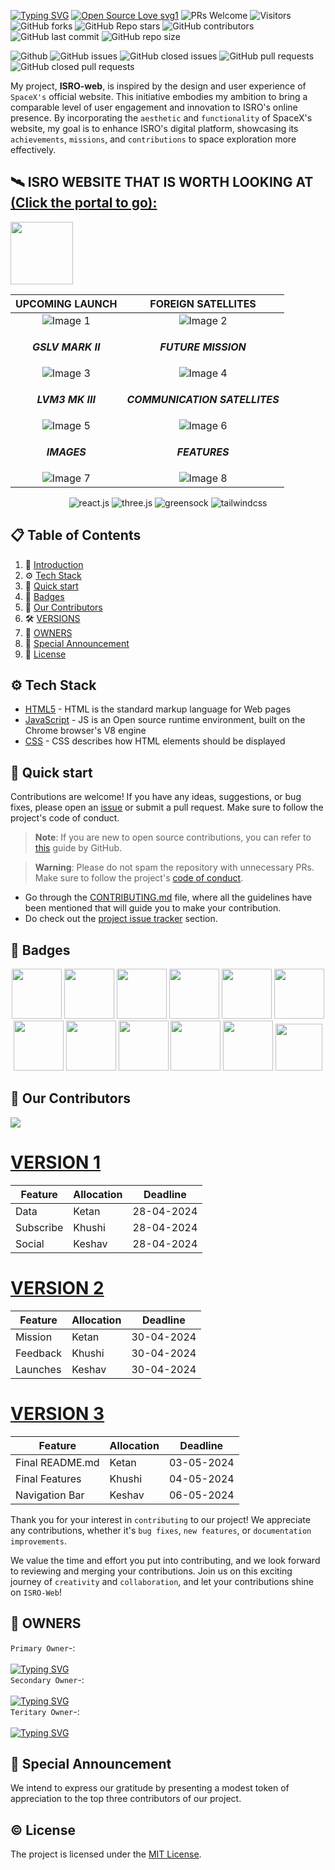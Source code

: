 <a href="https://git.io/typing-svg"><img src="https://readme-typing-svg.demolab.com?font=Fira+Code&weight=600&size=43&pause=1000&random=false&width=950&height=80&lines=Indian+Space+Research+Organisation+%F0%9F%91%A8%E2%80%8D%F0%9F%9A%80" alt="Typing SVG" /></a>
[![Open Source Love svg1](https://badges.frapsoft.com/os/v1/open-source.svg?v=103)](https://github.com/ellerbrock/open-source-badges/)
![PRs Welcome](https://img.shields.io/badge/PRs-welcome-brightgreen.svg?style=flat)
![Visitors](https://api.visitorbadge.io/api/visitors?path=dakshsinghrathore%2FISRO-web%20&countColor=%23263759&style=flat)
![GitHub forks](https://img.shields.io/github/forks/Ketan2120/ISRO-web)
![GitHub Repo stars](https://img.shields.io/github/stars/ketan270/ISRO-web)
![GitHub contributors](https://img.shields.io/github/contributors/ketan270/ISRO-web)
![GitHub last commit](https://img.shields.io/github/last-commit/ketan270/ISRO-web)
![GitHub repo size](https://img.shields.io/github/repo-size/ketan270/ISRO-web)

![Github](https://img.shields.io/github/license/dakshsinghrathore/ISRO-web)
![GitHub issues](https://img.shields.io/github/issues/ketan270/ISRO-web)
![GitHub closed issues](https://img.shields.io/github/issues-closed-raw/ketan270/ISRO-web)
![GitHub pull requests](https://img.shields.io/github/issues-pr/ketan270/ISRO-web)
![GitHub closed pull requests](https://img.shields.io/github/issues-pr-closed/ketan270/ISRO-web)

<p> <a name="introduction"></a> 
<div align="center">

</div>

My project, **ISRO-web**, is inspired by the design and user experience of `SpaceX's` official website. This initiative embodies my ambition to bring a comparable level of user engagement and innovation to ISRO's online presence. By incorporating the `aesthetic` and `functionality` of SpaceX's website, my goal is to enhance ISRO's digital platform, showcasing its `achievements`, `missions`, and `contributions` to space exploration more effectively.


## 🛰️ ISRO WEBSITE THAT IS WORTH LOOKING AT <a href="" target="_blank">(Click the portal to go):</a><br>
  
  <a href="https://isro-website1.netlify.app/"><img id="portal" height="100" src="https://media.tenor.com/fWA2N8CPWEkAAAAi/sonic-mania.gif"></a>

</p>

| UPCOMING LAUNCH | FOREIGN SATELLITES |
|:-------:|:-------:|
| ![Image 1](https://github.com/ketan270/ISRO-web/assets/146920220/22e1f8d2-c9d7-4bc8-b5d3-bf3236fb70af) | ![Image 2](https://github.com/ketan270/ISRO-web/assets/146920220/6345a9f1-ea86-4553-8670-f72e5b3190bf) |
| <p align="center">***GSLV MARK II***</p> | <p align="center">***FUTURE MISSION***</p> |
| ![Image 3](https://github.com/ketan270/ISRO-web/assets/146920220/f755dfd6-3d77-4bb8-8ffc-4775db4ec543) | ![Image 4](https://github.com/ketan270/ISRO-web/assets/146920220/76001856-cb4c-478e-9c78-7320894a58c0) |
| <p align="center">***LVM3 MK III***</p> | <p align="center">***COMMUNICATION SATELLITES***</p> |
| ![Image 5](https://github.com/ketan270/ISRO-web/assets/146920220/d2d64fc2-9823-4f04-b35d-16080fc538eb) | ![Image 6](https://github.com/ketan270/ISRO-web/assets/146920220/acd88b05-1ad9-483c-90c2-00beb926a60a) |
| <p align="center">***IMAGES***</p> | <p align="center">***FEATURES***</p> |
| ![Image 7](https://github.com/ketan270/ISRO-web/assets/146920220/0e77ef5a-6a34-425e-a4df-b544b95a10b9) | ![Image 8](https://github.com/ketan270/ISRO-web/assets/146920220/5625f4b0-f9ac-4991-911f-bd4b436a4376) |


 <div align="center">
    <img src="https://img.shields.io/badge/-React_JS-black?style=for-the-badge&logoColor=white&logo=react&color=61DAFB" alt="react.js" />
    <img src="https://img.shields.io/badge/-Three_JS-black?style=for-the-badge&logoColor=white&logo=threedotjs&color=000000" alt="three.js" />
    <img src="https://img.shields.io/badge/-GSAP-black?style=for-the-badge&logoColor=white&logo=greensock&color=88CE02" alt="greensock" />
    <img src="https://img.shields.io/badge/-Tailwind_CSS-black?style=for-the-badge&logoColor=white&logo=tailwindcss&color=06B6D4" alt="tailwindcss" />
  </div>

## 📋 <a name="table">Table of Contents</a>

1. 🤖 [Introduction](#introduction)
2. ⚙️ [Tech Stack](#tech-stack)
3. 🚀 [Quick start](#quick-start)
4. 📛 [Badges](#badges)
5. 🤝 [Our Contributors](#contributors)
6. 🛠️ [VERSIONS](#version)
7. 🔑 [OWNERS](#owners)
8. 🎉 [Special Announcement](#announcement)
9. 📜 [License](#License)

## <a name="tech-stack">⚙️ Tech Stack</a>

- [HTML5](https://developer.mozilla.org/en-US/docs/Glossary/HTML5) - HTML is the standard markup language for Web pages
- [JavaScript](https://tc39.es/) - JS is an Open source runtime environment, built on the Chrome browser's V8 engine
- [CSS](https://developer.mozilla.org/en-US/docs/Web/CSS) - CSS describes how HTML elements should be displayed

## <a name="quick-start">🚀 Quick start</a> 

Contributions are welcome! If you have any ideas, suggestions, or bug fixes, please open an [issue](https://github.com/ketan270/ISRO-web/issues/new) or submit a pull request. Make sure to follow the project's code of conduct.

> **Note**: If you are new to open source contributions, you can refer to [this](https://opensource.guide/how-to-contribute/) guide by GitHub.

> **Warning**: Please do not spam the repository with unnecessary PRs. Make sure to follow the project's [code of conduct](/CODE_OF_CONDUCT.md).

- Go through the [CONTRIBUTING.md](https://github.com/ketan270/ISRO-web/blob/main/CONTRIBUTING.md) file, where all the guidelines have been mentioned that will guide you to make your contribution.
- Do check out the [project issue tracker](https://github.com/ketan270/ProjectsHut/issues) section.

##  <a name="badges">📛 Badges</a>  
      
<p align="center">
  
<img src="https://assets.holopin.io/eyJidWNrZXQiOiJob2xvcGluLWFzc2V0cyIsImtleSI6ImFzc2V0cy9jbDlmczZqdWgxNjI1ODA5bWkyNXAyNjRtbiIsImVkaXRzIjp7InJvdGF0ZSI6bnVsbH19" width="80px" height="80px"/>
<img src="https://assets.holopin.io/eyJidWNrZXQiOiJob2xvcGluLWFzc2V0cyIsImtleSI6ImFzc2V0cy9jbG16MW5neWQwMjM3bTN6am50c2V6Yng2IiwiZWRpdHMiOnsicm90YXRlIjpudWxsfX0=" width="80px" height="80px"/>
<img src="https://assets.holopin.io/hf2023levels/level0-blue-0-0-0.webp" width="80px" height="80px"/>
<img src="https://assets.holopin.io/hf2023levels/level1-blue-helmet-0-0.webp" width="80px" height="80px"/>
<img src="https://assets.holopin.io/hf2023levels/level2-blue-helmet-ducky-0.webp" width="80px" height="80px"/>
<img src="https://assets.holopin.io/hf2023levels/level3-blue-helmet-ducky-crocs.webp" width="80px" height="80px"/>
<img src="https://assets.holopin.io/hf2023levels/level4-blue-helmet-ducky-crocs-swarm.webp" width="80px" height="80px"/>

<img src="https://assets.holopin.io/eyJidWNrZXQiOiJob2xvcGluLWFzc2V0cyIsImtleSI6ImFzc2V0cy9jbG16ZXJwM3EzMDUwMGZsZHZ4d2JwZTdhIiwiZWRpdHMiOnsicm90YXRlIjpudWxsfX0=" width="80px" height="80px"/>
<img src="https://assets.holopin.io/eyJidWNrZXQiOiJob2xvcGluLWFzc2V0cyIsImtleSI6ImFzc2V0cy9jbG5leHg3dmUyMTcxOTN6amp0c2lvNXZqIiwiZWRpdHMiOnsicm90YXRlIjpudWxsfX0=" width="80px" height="80px"/>
<img src="https://assets.holopin.io/eyJidWNrZXQiOiJob2xvcGluLWFzc2V0cyIsImtleSI6ImFzc2V0cy9jbG15cWdyMGUwMjI1enV6amdxZmYwbmhsIiwiZWRpdHMiOnsicm90YXRlIjpudWxsfX0=" width="80px" height="80px"/>
<img src="https://assets.holopin.io/eyJidWNrZXQiOiJob2xvcGluLWFzc2V0cyIsImtleSI6ImFzc2V0cy9jbG16YzVpdWYxMDA0ODBma3V6dTBxYnpxOCIsImVkaXRzIjp7InJvdGF0ZSI6bnVsbH19" width="80px" height="80px"/>
<img src="https://dev-to-uploads.s3.amazonaws.com/uploads/badge/badge_image/206/ht-badge.png" width="75px" height="75px"/>

<br/>
</p>

##  <a name="contributors">🤝 Our Contributors</a>  



<div>
  <a href="https://github.com/ketan270/ISRO-web/graphs/contributors">
    <img src="https://contrib.rocks/image?repo=ketan270/ISRO-web" />
  </a>
</div>

# <a name="version" href="" target="_blank">VERSION 1</a>

<div align="left">

| Feature   | Allocation | Deadline     |
|-----------|------------|--------------|
| Data    | Ketan      | 28-04-2024   |
| Subscribe | Khushi     | 28-04-2024   |
| Social    | Keshav     | 28-04-2024   |

</div>

<div align="left">
  <h1><a href="" target="_blank">VERSION 2</a></h1>
</div>


<div align="leftt">

| Feature   | Allocation | Deadline     |
|-----------|------------|--------------|
| Mission     | Ketan      | 30-04-2024   |
| Feedback | Khushi     | 30-04-2024   |
| Launches    | Keshav     | 30-04-2024   |

</div>

<div align="left">
  <h1><a href="" target="_blank">VERSION 3</a></h1>
</div>


<div align="leftt">

| Feature   | Allocation | Deadline     |
|-----------|------------|--------------|
| Final README.md      | Ketan      | 03-05-2024   |
| Final Features | Khushi     | 04-05-2024   |
|  Navigation Bar   | Keshav     | 06-05-2024   |

</div>

Thank you for your interest in `contributing` to our project! We appreciate any contributions, whether it's `bug fixes`, `new features`, or `documentation improvements`.

We value the time and effort you put into contributing, and we look forward to reviewing and merging your contributions. Join us on this exciting journey of `creativity` and `collaboration`, and let your contributions shine on `ISRO-Web`!

## <a name="owners">🔑 OWNERS</a> 

`Primary Owner`-: </br> </br>   <a href="https://git.io/typing-svg"><img src="https://readme-typing-svg.demolab.com?font=Pacifico&size=30&pause=1000&random=false&width=500&height=51&lines=Ketan+Sharma" alt="Typing SVG" /></a> </br>
`Secondary Owner`-: </br> </br>  <a href="https://git.io/typing-svg"><img src="https://readme-typing-svg.demolab.com?font=Pacifico&size=30&pause=1000&random=false&width=500&height=51&lines=Khushi" alt="Typing SVG" /></a>  </br> 
`Teritary Owner`-: </br> </br>  <a href="https://git.io/typing-svg"><img src="https://readme-typing-svg.demolab.com?font=Pacifico&size=30&pause=1000&random=false&width=500&height=51&lines=Keshav+Bareja" alt="Typing SVG" /></a> 
##  <a name="announcement">🎉 Special Announcement</a> 

We intend to express our gratitude by presenting a modest token of appreciation to the top three contributors of our project.


## <a name="License">©️ License</a>

The project is licensed under the [MIT License](https://github.com/ketan270/ISRO-web?tab=MIT-1-ov-file#readme).
